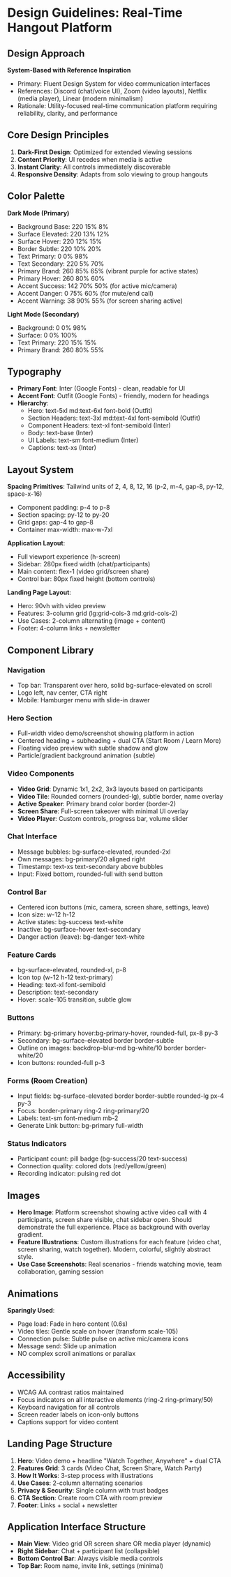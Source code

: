 # Design Guidelines: Real-Time Hangout Platform

## Design Approach
**System-Based with Reference Inspiration**
- Primary: Fluent Design System for video communication interfaces
- References: Discord (chat/voice UI), Zoom (video layouts), Netflix (media player), Linear (modern minimalism)
- Rationale: Utility-focused real-time communication platform requiring reliability, clarity, and performance

## Core Design Principles
1. **Dark-First Design**: Optimized for extended viewing sessions
2. **Content Priority**: UI recedes when media is active
3. **Instant Clarity**: All controls immediately discoverable
4. **Responsive Density**: Adapts from solo viewing to group hangouts

## Color Palette

**Dark Mode (Primary)**
- Background Base: 220 15% 8%
- Surface Elevated: 220 13% 12%
- Surface Hover: 220 12% 15%
- Border Subtle: 220 10% 20%
- Text Primary: 0 0% 98%
- Text Secondary: 220 5% 70%
- Primary Brand: 260 85% 65% (vibrant purple for active states)
- Primary Hover: 260 80% 60%
- Accent Success: 142 70% 50% (for active mic/camera)
- Accent Danger: 0 75% 60% (for mute/end call)
- Accent Warning: 38 90% 55% (for screen sharing active)

**Light Mode (Secondary)**
- Background: 0 0% 98%
- Surface: 0 0% 100%
- Text Primary: 220 15% 15%
- Primary Brand: 260 80% 55%

## Typography
- **Primary Font**: Inter (Google Fonts) - clean, readable for UI
- **Accent Font**: Outfit (Google Fonts) - friendly, modern for headings
- **Hierarchy**:
  - Hero: text-5xl md:text-6xl font-bold (Outfit)
  - Section Headers: text-3xl md:text-4xl font-semibold (Outfit)
  - Component Headers: text-xl font-semibold (Inter)
  - Body: text-base (Inter)
  - UI Labels: text-sm font-medium (Inter)
  - Captions: text-xs (Inter)

## Layout System
**Spacing Primitives**: Tailwind units of 2, 4, 8, 12, 16 (p-2, m-4, gap-8, py-12, space-x-16)
- Component padding: p-4 to p-8
- Section spacing: py-12 to py-20
- Grid gaps: gap-4 to gap-8
- Container max-width: max-w-7xl

**Application Layout**:
- Full viewport experience (h-screen)
- Sidebar: 280px fixed width (chat/participants)
- Main content: flex-1 (video grid/screen share)
- Control bar: 80px fixed height (bottom controls)

**Landing Page Layout**:
- Hero: 90vh with video preview
- Features: 3-column grid (lg:grid-cols-3 md:grid-cols-2)
- Use Cases: 2-column alternating (image + content)
- Footer: 4-column links + newsletter

## Component Library

### Navigation
- Top bar: Transparent over hero, solid bg-surface-elevated on scroll
- Logo left, nav center, CTA right
- Mobile: Hamburger menu with slide-in drawer

### Hero Section
- Full-width video demo/screenshot showing platform in action
- Centered heading + subheading + dual CTA (Start Room / Learn More)
- Floating video preview with subtle shadow and glow
- Particle/gradient background animation (subtle)

### Video Components
- **Video Grid**: Dynamic 1x1, 2x2, 3x3 layouts based on participants
- **Video Tile**: Rounded corners (rounded-lg), subtle border, name overlay
- **Active Speaker**: Primary brand color border (border-2)
- **Screen Share**: Full-screen takeover with minimal UI overlay
- **Video Player**: Custom controls, progress bar, volume slider

### Chat Interface
- Message bubbles: bg-surface-elevated, rounded-2xl
- Own messages: bg-primary/20 aligned right
- Timestamp: text-xs text-secondary above bubbles
- Input: Fixed bottom, rounded-full with send button

### Control Bar
- Centered icon buttons (mic, camera, screen share, settings, leave)
- Icon size: w-12 h-12
- Active states: bg-success text-white
- Inactive: bg-surface-hover text-secondary
- Danger action (leave): bg-danger text-white

### Feature Cards
- bg-surface-elevated, rounded-xl, p-8
- Icon top (w-12 h-12 text-primary)
- Heading: text-xl font-semibold
- Description: text-secondary
- Hover: scale-105 transition, subtle glow

### Buttons
- Primary: bg-primary hover:bg-primary-hover, rounded-full, px-8 py-3
- Secondary: bg-surface-elevated border border-subtle
- Outline on images: backdrop-blur-md bg-white/10 border border-white/20
- Icon buttons: rounded-full p-3

### Forms (Room Creation)
- Input fields: bg-surface-elevated border border-subtle rounded-lg px-4 py-3
- Focus: border-primary ring-2 ring-primary/20
- Labels: text-sm font-medium mb-2
- Generate Link button: bg-primary full-width

### Status Indicators
- Participant count: pill badge (bg-success/20 text-success)
- Connection quality: colored dots (red/yellow/green)
- Recording indicator: pulsing red dot

## Images
- **Hero Image**: Platform screenshot showing active video call with 4 participants, screen share visible, chat sidebar open. Should demonstrate the full experience. Place as background with overlay gradient.
- **Feature Illustrations**: Custom illustrations for each feature (video chat, screen sharing, watch together). Modern, colorful, slightly abstract style.
- **Use Case Screenshots**: Real scenarios - friends watching movie, team collaboration, gaming session

## Animations
**Sparingly Used**:
- Page load: Fade in hero content (0.6s)
- Video tiles: Gentle scale on hover (transform scale-105)
- Connection pulse: Subtle pulse on active mic/camera icons
- Message send: Slide up animation
- NO complex scroll animations or parallax

## Accessibility
- WCAG AA contrast ratios maintained
- Focus indicators on all interactive elements (ring-2 ring-primary/50)
- Keyboard navigation for all controls
- Screen reader labels on icon-only buttons
- Captions support for video content

## Landing Page Structure
1. **Hero**: Video demo + headline "Watch Together, Anywhere" + dual CTA
2. **Features Grid**: 3 cards (Video Chat, Screen Share, Watch Party)
3. **How It Works**: 3-step process with illustrations
4. **Use Cases**: 2-column alternating scenarios
5. **Privacy & Security**: Single column with trust badges
6. **CTA Section**: Create room CTA with room preview
7. **Footer**: Links + social + newsletter

## Application Interface Structure
- **Main View**: Video grid OR screen share OR media player (dynamic)
- **Right Sidebar**: Chat + participant list (collapsible)
- **Bottom Control Bar**: Always visible media controls
- **Top Bar**: Room name, invite link, settings (minimal)